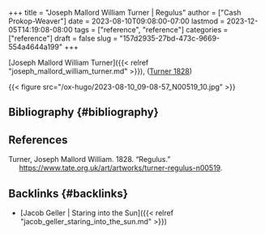 +++
title = "Joseph Mallord William Turner | Regulus"
author = ["Cash Prokop-Weaver"]
date = 2023-08-10T09:08:00-07:00
lastmod = 2023-12-05T14:19:08-08:00
tags = ["reference", "reference"]
categories = ["reference"]
draft = false
slug = "157d2935-27bd-473c-9669-554a4644a199"
+++

[Joseph Mallord William Turner]({{< relref "joseph_mallord_william_turner.md" >}}), (<a href="#citeproc_bib_item_1">Turner 1828</a>)

{{< figure src="/ox-hugo/2023-08-10_09-08-57_N00519_10.jpg" >}}


## Bibliography {#bibliography}

## References

<style>.csl-entry{text-indent: -1.5em; margin-left: 1.5em;}</style><div class="csl-bib-body">
  <div class="csl-entry"><a id="citeproc_bib_item_1"></a>Turner, Joseph Mallord William. 1828. “Regulus.” <a href="https://www.tate.org.uk/art/artworks/turner-regulus-n00519">https://www.tate.org.uk/art/artworks/turner-regulus-n00519</a>.</div>
</div>


## Backlinks {#backlinks}

-   [Jacob Geller | Staring into the Sun]({{< relref "jacob_geller_staring_into_the_sun.md" >}})
